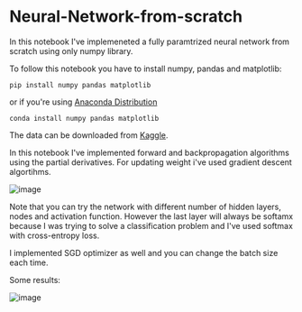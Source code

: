 ﻿# Neural-Network-from-scratch

In this notebook I've implemeneted a fully paramtrized neural network from scratch using only numpy library. 

To follow this notebook you have to install numpy, pandas and matplotlib:

```
pip install numpy pandas matplotlib
```

or if you're using [Anaconda Distribution](https://anaconda.org/)

```
conda install numpy pandas matplotlib
```

The data can be downloaded from [Kaggle](https://www.kaggle.com/zalando-research/fashionmnist).

In this notebook I've implemented forward and backpropagation algorithms using the partial derivatives. For updating weight i've used gradient descent algortihms.

![image](https://user-images.githubusercontent.com/73353537/153706897-d920b25d-9417-4f76-8bca-7504f75a1999.png)

Note that you can try the network with different number of hidden layers, nodes and activation function. However the last layer will always be softamx because I was trying to solve a classification problem and I've used softmax with cross-entropy loss.

I implemented SGD optimizer as well and you can change the batch size each time.

Some results:


![image](https://user-images.githubusercontent.com/73353537/153706904-f1a1c311-5c29-44b1-926c-a1188ecb7ca0.png)
